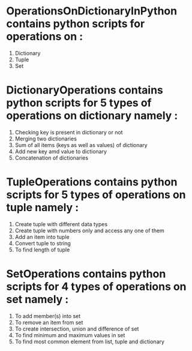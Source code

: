 # OperationsOnDictionaryInPython contains python scripts for operations on : 
1. Dictionary
2. Tuple
3. Set

# DictionaryOperations contains python scripts for 5 types of operations on dictionary namely :
1. Checking key is present in dictionary or not
2. Merging two dictionaries
3. Sum of all items (keys as well as values) of dictionary
4. Add new key amd value to dictionary
5. Concatenation of dictionaries

# TupleOperations contains python scripts for 5 types of operations on tuple namely :
1. Create tuple with different data types
2. Create tuple with numbers only and access any one of them
3. Add an item into tuple
4. Convert tuple to string
5. To find length of tuple 

# SetOperations contains python scripts for 4 types of operations on set namely :
1. To add member(s) into set
2. To remove an item from set
3. To create intersection, union and difference of set
4. To find minimum and maximum values in set
5. To find most common element from list, tuple and dictionary
